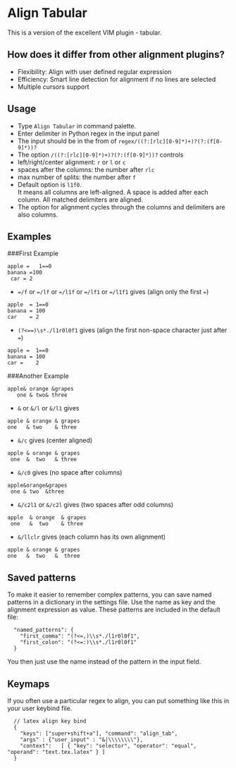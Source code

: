 Align Tabular
==============
This is a version of the excellent VIM plugin - tabular.

How does it differ from other alignment plugins?
------------
- Flexibility: Align with user defined regular expression
- Efficiency: Smart line detection for alignment if no lines are selected
- Multiple cursors support

Usage
------------
- Type `Align Tabular` in command palette.
- Enter delimiter in Python regex in the input panel
- The input should be in the from of `regex/((?:[rlc][0-9]*)+)?(?:(f[0-9]*))?`
- The option `/((?:[rlc][0-9]*)+)?(?:(f[0-9]*))?` controls
 - left/right/center alignment: `r` or `l` or `c`
 - spaces after the columns: the number after `rlc`
 - max number of splits: the number after `f`
- Default option is `l1f0`. <br>
It means all columns are left-aligned. A space is added after each column. All matched delimiters are aligned.
- The option for alignment cycles through the columns and delimiters are also columns.

Examples
------------
###First Example
```
apple =   1==0
banana =100
 car = 2
```

- `=/f` or `=/lf` or `=/l1f` or `=/lf1` or `=/l1f1` gives (align only the first `=`)

```
apple  = 1==0
banana = 100
car    = 2
```

- `(?<==)\s*./l1r0l0f1` gives (align the first non-space character just after `=`)

```
apple =  1==0
banana = 100
car =    2
```


###Another Example
```
apple& orange &grapes
   one & two& three
```


- `&` or `&/l` or `&/l1` gives

```
apple & orange & grapes
one   & two    & three
```

- `&/c` gives (center aligned)

```
apple & orange & grapes
 one  &  two   & three
```

- `&/c0` gives (no space after columns)

```
apple&orange&grapes
 one & two  &three
```

- `&/c2l1` or `&/c2l` gives (two spaces after odd columns)

```
apple  & orange  & grapes
 one   &  two    & three
```

- `&/llclr` gives (each column has its own alignment)

```
apple & orange & grapes
one   &  two   &  three
```


Saved patterns
------------
To make it easier to remember complex patterns, you can save named patterns in
a dictionary in the settings file. Use the name as key and the alignment
expression as value. These patterns are included in the default file:

```
  "named_patterns": {
    "first_comma": "(?<=,)\\s*./l1r0l0f1",
    "first_colon": "(?<=:)\\s*./l1r0l0f1"
  }
```

You then just use the name instead of the pattern in the input field.

Keymaps
------------
If you often use a particular regex to align, you can put something like
this in your user keybind file.

```
  // latex align key bind
  {
    "keys": ["super+shift+a"], "command": "align_tab",
    "args" : {"user_input" : "&|\\\\\\\\"},
    "context":   [ { "key": "selector", "operator": "equal", "operand": "text.tex.latex" } ]
  }
```
